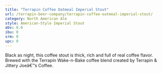 ```yaml
---
title: "Terrapin Coffee Oatmeal Imperial Stout"
url: /terrapin-beer-company/terrapin-coffee-oatmeal-imperial-stout/
category: North American Ale
style: American-Style Imperial Stout
abv: 8.6
ibu: 0
srm: 0
upc: 0
---
```

Black as night, this coffee stout is thick, rich and full of real coffee flavor. Brewed with the Terrapin Wake-n-Bake coffee blend created by Terrapin & Jittery Joeâ€™s Coffee.
